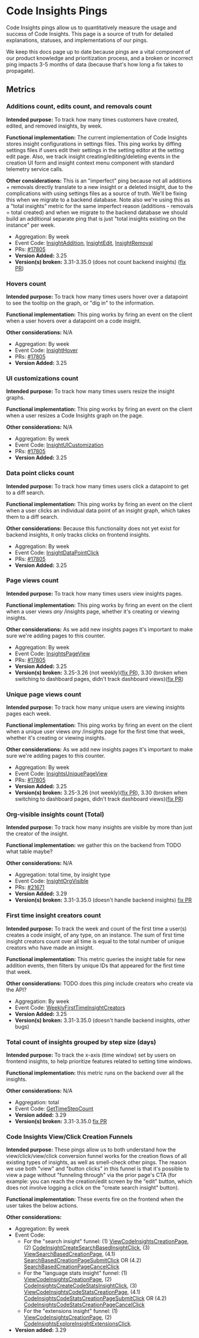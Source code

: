 # Code Insights Pings

Code Insights pings allow us to quantitatively measure the usage and success of Code Insights. This page is a source of truth for detailed explanations, statuses, and implementations of our pings. 

We keep this docs page up to date because pings are a vital component of our product knowledge and prioritization process, and a broken or incorrect ping impacts 3-5 months of data (because that's how long a fix takes to propagate). 

## Metrics

### Additions count, edits count, and removals count 

**Intended purpose:** To track how many times customers have created, edited, and removed insights, by week. 

**Functional implementation:** The current implementation of Code Insights stores insight configurations in settings files. This ping works by diffing settings files if users edit their settings in the setting editor at the setting edit page.
Also, we track insight creating/editing/deleting events in the creation UI form and insight context menu component with standard telemetry service calls.

**Other considerations:** This is an "imperfect" ping because not all additions + removals directly translate to a new insight or a deleted insight, due to the complications with using settings files as a source of truth. We'll be fixing this when we migrate to a backend database. Note also we're using this as a "total insights" metric for the same imperfect reason (additions - removals = total created) and when we migrate to the backend database we should build an additional separate ping that is just "total insights existing on the instance" per week. 

- Aggregation: By week 
- Event Code: [InsightAddition](https://sourcegraph.com/search?q=context:global+repo:%5Egithub%5C.com/sourcegraph/sourcegraph%24+%27InsightAddition%27&patternType=literal), [InsightEdit](https://sourcegraph.com/search?q=context:global+repo:%5Egithub%5C.com/sourcegraph/sourcegraph%24+%27InsightEdit%27&patternType=literal), [InsightRemoval](https://sourcegraph.com/search?q=context:global+repo:%5Egithub%5C.com/sourcegraph/sourcegraph%24+%27InsightRemoval%27&patternType=literal)
- PRs: [#17805](https://github.com/sourcegraph/sourcegraph/pull/17805/files)
- **Version Added:** 3.25
- **Version(s) broken:**  3.31-3.35.0 (does not count backend insights) ([fix PR](https://github.com/sourcegraph/sourcegraph/pull/25317))


### Hovers count

**Intended purpose:** To track how many times users hover over a datapoint to see the tooltip on the graph, or "dig in" to the information. 

**Functional implementation:** This ping works by firing an event on the client when a user hovers over a datapoint on a code insight. 

**Other considerations:** N/A

- Aggregation: By week 
- Event Code: [InsightHover](https://sourcegraph.com/search?q=context:global+repo:%5Egithub%5C.com/sourcegraph/sourcegraph%24+%27InsightHover%27&patternType=literal) 
- PRs: [#17805](https://github.com/sourcegraph/sourcegraph/pull/17805/files)
- **Version Added:** 3.25
<!-- - **Known versions broken:** N/A -->

### UI customizations count

**Intended purpose:** To track how many times users resize the insight graphs. 

**Functional implementation:** This ping works by firing an event on the client when a user resizes a Code Insights graph on the page. 

**Other considerations:** N/A

- Aggregation: By week 
- Event Code: [InsightUICustomization](https://sourcegraph.com/search?q=context:global+repo:%5Egithub%5C.com/sourcegraph/sourcegraph%24+%27InsightUICustomization%27&patternType=literal) 
- PRs: [#17805](https://github.com/sourcegraph/sourcegraph/pull/17805/files)
- **Version Added:** 3.25
<!-- - **Known versions broken:** N/A -->

### Data point clicks count

**Intended purpose:** To track how many times users click a datapoint to get to a diff search. 

**Functional implementation:** This ping works by firing an event on the client when a user clicks an individual data point of an insight graph, which takes them to a diff search. 

**Other considerations:** Because this functionality does not yet exist for backend insights, it only tracks clicks on frontend insights. 

- Aggregation: By week 
- Event Code: [InsightDataPointClick](
https://sourcegraph.com/search?q=context:global+repo:%5Egithub%5C.com/sourcegraph/sourcegraph%24+%27InsightDataPointClick%27&patternType=literal) 
- PRs: [#17805](https://github.com/sourcegraph/sourcegraph/pull/17805/files)
- **Version Added:** 3.25
<!-- - **Known versions broken:** N/A -->

### Page views count

**Intended purpose:** To track how many times users view insights pages. 

**Functional implementation:** This ping works by firing an event on the client when a user views _any_ /insights page, whether it's creating or viewing insights.  

**Other considerations:** As we add new insights pages it's important to make sure we're adding pages to this counter. 

- Aggregation: By week 
- Event Code: [InsightsPageView](https://sourcegraph.com/search?q=context:global+repo:%5Egithub%5C.com/sourcegraph/sourcegraph%24+InsightsPageView&patternType=regexp) 
- PRs: [#17805](https://github.com/sourcegraph/sourcegraph/pull/17805/files)
- **Version Added:** 3.25
- **Version(s) broken:** 3.25-3.26 (not weekly)([fix PR](https://github.com/sourcegraph/sourcegraph/pull/20070/files)), 3.30 (broken when switching to dashboard pages, didn't track dashboard views)([fix PR](https://github.com/sourcegraph/sourcegraph/pull/24129/files))

### Unique page views count

**Intended purpose:** To track how many unique users are viewing insights pages each week. 

**Functional implementation:** This ping works by firing an event on the client when a unique user views _any_ /insights page for the first time that week, whether it's creating or viewing insights.  

**Other considerations:** As we add new insights pages it's important to make sure we're adding pages to this counter. 

- Aggregation: By week 
- Event Code: [InsightsUniquePageView](https://sourcegraph.com/search?q=context:global+repo:%5Egithub%5C.com/sourcegraph/sourcegraph%24+InsightsUniquePageView&patternType=regexp) 
- PRs: [#17805](https://github.com/sourcegraph/sourcegraph/pull/17805/files)
- **Version Added:** 3.25
- **Version(s) broken:** 3.25-3.26 (not weekly)([fix PR](https://github.com/sourcegraph/sourcegraph/pull/20070/files)), 3.30 (broken when switching to dashboard pages, didn't track dashboard views)([fix PR](https://github.com/sourcegraph/sourcegraph/pull/24129/files))

### Org-visible insights count (Total) 

**Intended purpose:** To track how many insights are visible by more than just the creator of the insight. 

**Functional implementation:** we gather this on the backend from TODO what table maybe?

**Other considerations:** N/A

- Aggregation: total time, by insight type
- Event Code: [InsightOrgVisible](https://sourcegraph.com/search?q=context:global+insightorgvisible+r:sourcegraph/sourcegraph%24&patternType=literal)
- PRs: [#21671](https://github.com/sourcegraph/sourcegraph/pull/21671/files)
- **Version Added:** 3.29
- **Version(s) broken:** 3.31-3.35.0 (doesn't handle backend insights) [fix PR](https://github.com/sourcegraph/sourcegraph/pull/28425)

### First time insight creators count

**Intended purpose:** To track the week and count of the first time a user(s) creates a code insight, of any type, on an instance. The sum of first time insight creators count over all time is equal to the total number of unique creators who have made an insight.

**Functional implementation:** This metric queries the insight table for new addition events, then filters by unique IDs that appeared for the first time that week. 

**Other considerations:** TODO does this ping include creators who create via the API? 

- Aggregation: By week
- Event Code: [WeeklyFirstTimeInsightCreators](https://sourcegraph.com/search?q=context:global+WeeklyFirstTimeInsightCreators+r:sourcegraph/sourcegraph%24&patternType=regexp)
- **Version Added:** 3.25
- **Version(s) broken:** 3.31-3.35.0 (doesn't handle backend insights, other bugs)

### Total count of insights grouped by step size (days)

**Intended purpose:** To track the x-axis (time window) set by users on frontend insights, to help prioritize features related to setting time windows. 

**Functional implementation:** this metric runs on the backend over all the insights. 

**Other considerations:** N/A

- Aggregation: total 
- Event Code: [GetTimeStepCount](https://sourcegraph.com/search?q=context:global+repo:%5Egithub%5C.com/sourcegraph/sourcegraph%24+GetTimeStepCounts&patternType=literal)
- **Version added:** 3.29
- **Version(s) broken:** 3.31-3.35.0 [fix PR](https://github.com/sourcegraph/sourcegraph/pull/28425)

### Code Insights View/Click Creation Funnels

**Intended purpose:** These pings allow us to both understand how the view/click/view/click conversion funnel works for the creation flows of all existing types of insights, as well as smell-check other pings. The reason we use both "view" and "button clicks" in this funnel is that it's possible to view a page without "funneling through" via the prior page's CTA (for example: you can reach the creation/edit screen by the "edit" button, which does not involve logging a click on the "create search insight" button).

**Functional implementation:** These events fire on the frontend when the user takes the below actions. 

**Other considerations:** 

- Aggregation: By week
- Event Code:
   - For the "search insight" funnel: (1) [ViewCodeInsightsCreationPage](https://sourcegraph.com/search?q=context:global+repo:%5Egithub%5C.com/sourcegraph/sourcegraph%24+ViewCodeInsightsCreationPage&patternType=regexp), (2) [CodeInsightCreateSearchBasedInsightClick](https://sourcegraph.com/search?q=context:global+repo:%5Egithub%5C.com/sourcegraph/sourcegraph%24+CodeInsightsCreateSearchBasedInsightClick&patternType=regexp), (3) [ViewSearchBasedCreationPage](https://sourcegraph.com/search?q=context:global+repo:%5Egithub%5C.com/sourcegraph/sourcegraph%24+SearchBasedCreationPage&patternType=regexp), (4.1) [SearchBasedCreationPageSubmitClick](https://sourcegraph.com/search?q=context:global+repo:%5Egithub%5C.com/sourcegraph/sourcegraph%24+SearchBasedCreationPageSubmit&patternType=regexp) OR (4.2) [SearchBasedCreationPageCancelClick](https://sourcegraph.com/search?q=context:global+repo:%5Egithub%5C.com/sourcegraph/sourcegraph%24+SearchBasedCreationPageCancelClick&patternType=regexp)
   - For the "language stats insight" funnel: (1) [ViewCodeInsightsCreationPage](https://sourcegraph.com/search?q=context:global+repo:%5Egithub%5C.com/sourcegraph/sourcegraph%24+ViewCodeInsightsCreationPage&patternType=regexp), (2) [CodeInsightsCreateCodeStatsInsightClick](https://sourcegraph.com/search?q=context:global+repo:%5Egithub%5C.com/sourcegraph/sourcegraph%24+CodeInsightsCreateCodeStatsInsightClick&patternType=regexp), (3) [ViewCodeInsightsCodeStatsCreationPage](https://sourcegraph.com/search?q=context:global+repo:%5Egithub%5C.com/sourcegraph/sourcegraph%24+CodeInsightsCodeStatsCreationPage&patternType=regexp), (4.1) [CodeInsightsCodeStatsCreationPageSubmitClick](https://sourcegraph.com/search?q=context:global+repo:%5Egithub%5C.com/sourcegraph/sourcegraph%24+CodeInsightsCodeStatsCreationPageSubmitClick&patternType=regexp) OR (4.2) [CodeInsightsCodeStatsCreationPageCancelClick](https://sourcegraph.com/search?q=context:global+repo:%5Egithub%5C.com/sourcegraph/sourcegraph%24+CodeInsightsCodeStatsCreationPageCancelClick&patternType=regexp)
   - For the "extensions insight" funnel: (1) [ViewCodeInsightsCreationPage](https://sourcegraph.com/search?q=context:global+repo:%5Egithub%5C.com/sourcegraph/sourcegraph%24+ViewCodeInsightsCreationPage&patternType=regexp), (2) [CodeInsightsExploreInsightExtensionsClick](https://sourcegraph.com/search?q=context:global+repo:%5Egithub%5C.com/sourcegraph/sourcegraph%24+CodeInsightsExploreInsightExtensionsClick&patternType=regexp). 
- **Version added:** 3.29
<!-- - **Version(s) broken:**  -->

